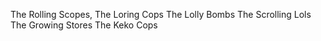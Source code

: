 The Rolling Scopes,
The Loring Cops
The Lolly Bombs
The Scrolling Lols
The Growing Stores
The Keko Cops
